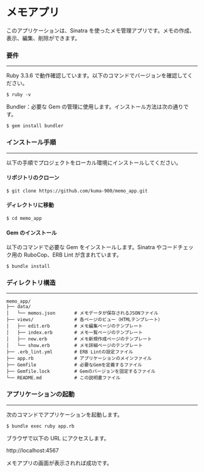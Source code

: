 # メモアプリ

このアプリケーションは、Sinatra を使ったメモ管理アプリです。メモの作成、表示、編集、削除ができます。

### 要件

---

Ruby 3.3.6 で動作確認しています。以下のコマンドでバージョンを確認してください。

```
$ ruby -v
```

Bundler：必要な Gem の管理に使用します。インストール方法は次の通りです。

```
$ gem install bundler
```

### インストール手順

---

以下の手順でプロジェクトをローカル環境にインストールしてください。

#### リポジトリのクローン

```
$ git clone https://github.com/kuma-900/memo_app.git
```

#### ディレクトリに移動

```
$ cd memo_app
```

#### Gem のインストール

以下のコマンドで必要な Gem をインストールします。Sinatra やコードチェック用の RuboCop、ERB Lint が含まれています。

```
$ bundle install
```

### ディレクトリ構造

---

```
memo_app/
├── data/
│   └── memos.json       # メモデータが保存されるJSONファイル
├── views/               # 各ページのビュー（HTMLテンプレート）
│   ├── edit.erb         # メモ編集ページのテンプレート
│   ├── index.erb        # メモ一覧ページのテンプレート
│   ├── new.erb          # メモ新規作成ページのテンプレート
│   └── show.erb         # メモ詳細ページのテンプレート
├── .erb_lint.yml        # ERB Lintの設定ファイル
├── app.rb               # アプリケーションのメインファイル
├── Gemfile              # 必要なGemを定義するファイル
├── Gemfile.lock         # Gemのバージョンを固定するファイル
└── README.md            # この説明書ファイル
```

### アプリケーションの起動

---

次のコマンドでアプリケーションを起動します。

```
$ bundle exec ruby app.rb
```

ブラウザで以下の URL にアクセスします。

http://localhost:4567

メモアプリの画面が表示されれば成功です。
